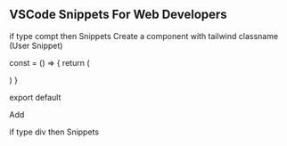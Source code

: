 ## VSCode Snippets For Web Developers

if type 
compt
then Snippets 
Create a component with tailwind classname (User Snippet)

const  = () => {
  return (
    <div className=''></div>
  )
}

export default 

Add

if type 
div
then Snippets 

<div className=''>


